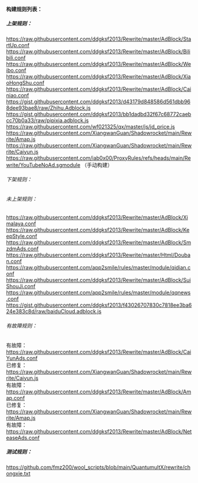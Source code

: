 #### 构建规则列表：<br>

##### 上架规则：<br>
https://raw.githubusercontent.com/ddgksf2013/Rewrite/master/AdBlock/StartUp.conf<br>
https://raw.githubusercontent.com/ddgksf2013/Rewrite/master/AdBlock/Bilibili.conf<br>
https://raw.githubusercontent.com/ddgksf2013/Rewrite/master/AdBlock/Weibo.conf<br>
https://raw.githubusercontent.com/ddgksf2013/Rewrite/master/AdBlock/XiaoHongShu.conf<br>
https://raw.githubusercontent.com/ddgksf2013/Rewrite/master/AdBlock/Cainiao.conf<br>
https://gist.githubusercontent.com/ddgksf2013/d43179d848586d561dbb968dee93bae8/raw/Zhihu.Adblock.js<br>
https://gist.githubusercontent.com/ddgksf2013/bb1dadbd32f67c68772caebcc70b0a33/raw/pipixia.adblock.js<br>
https://raw.githubusercontent.com/wf021325/qx/master/js/jd_price.js<br>
https://raw.githubusercontent.com/XiangwanGuan/Shadowrocket/main/Rewrite/Amap.js<br>
https://raw.githubusercontent.com/XiangwanGuan/Shadowrocket/main/Rewrite/Caiyun.js<br>
https://raw.githubusercontent.com/iab0x00/ProxyRules/refs/heads/main/Rewrite/YouTubeNoAd.sgmodule （手动构建）<br>

###### 下架规则：<br>
###### 未上架规则：<br>
https://raw.githubusercontent.com/ddgksf2013/Rewrite/master/AdBlock/Ximalaya.conf<br>
https://raw.githubusercontent.com/ddgksf2013/Rewrite/master/AdBlock/KeepStyle.conf<br>
https://raw.githubusercontent.com/ddgksf2013/Rewrite/master/AdBlock/SmzdmAds.conf<br>
https://raw.githubusercontent.com/ddgksf2013/Rewrite/master/Html/Douban.conf<br>
https://raw.githubusercontent.com/app2smile/rules/master/module/qidian.conf<br>
https://raw.githubusercontent.com/ddgksf2013/Rewrite/master/AdBlock/SuiShouJi.conf<br>
https://raw.githubusercontent.com/app2smile/rules/master/module/qqnews.conf<br>
https://gist.githubusercontent.com/ddgksf2013/f43026707830c7818ee3ba624e383c8d/raw/baiduCloud.adblock.js<br>

###### 有故障规则：<br>
有故障：https://raw.githubusercontent.com/ddgksf2013/Rewrite/master/AdBlock/CaiYunAds.conf<br>
已修复：https://raw.githubusercontent.com/XiangwanGuan/Shadowrocket/main/Rewrite/Caiyun.js<br>
有故障：https://raw.githubusercontent.com/ddgksf2013/Rewrite/master/AdBlock/Amap.conf<br>
已修复：https://raw.githubusercontent.com/XiangwanGuan/Shadowrocket/main/Rewrite/Amap.js<br>
有故障：https://raw.githubusercontent.com/ddgksf2013/Rewrite/master/AdBlock/NeteaseAds.conf<br>

##### 测试规则：<br>
https://github.com/fmz200/wool_scripts/blob/main/QuantumultX/rewrite/chongxie.txt<br>
